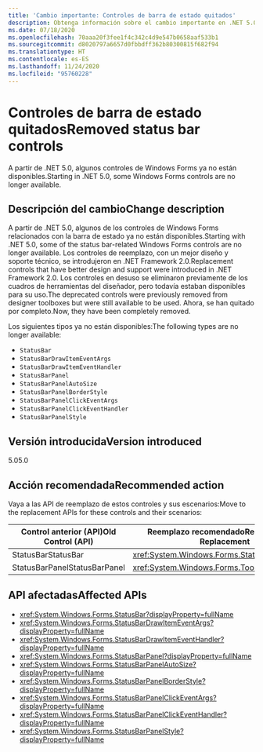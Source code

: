 ```yaml
---
title: 'Cambio importante: Controles de barra de estado quitados'
description: Obtenga información sobre el cambio importante en .NET 5.0 donde algunos controles de Windows Forms ya no están disponibles.
ms.date: 07/18/2020
ms.openlocfilehash: 70aaa20f3fee1f4c342c4d9e547b0658aaf533b1
ms.sourcegitcommit: d8020797a6657d0fbbdff362b80300815f682f94
ms.translationtype: HT
ms.contentlocale: es-ES
ms.lasthandoff: 11/24/2020
ms.locfileid: "95760228"
---
```

# <a name="removed-status-bar-controls"></a><span data-ttu-id="3b6ad-103">Controles de barra de estado quitados</span><span class="sxs-lookup"><span data-stu-id="3b6ad-103">Removed status bar controls</span></span>

<span data-ttu-id="3b6ad-104">A partir de .NET 5.0, algunos controles de Windows Forms ya no están disponibles.</span><span class="sxs-lookup"><span data-stu-id="3b6ad-104">Starting in .NET 5.0, some Windows Forms controls are no longer available.</span></span>

## <a name="change-description"></a><span data-ttu-id="3b6ad-105">Descripción del cambio</span><span class="sxs-lookup"><span data-stu-id="3b6ad-105">Change description</span></span>

<span data-ttu-id="3b6ad-106">A partir de .NET 5.0, algunos de los controles de Windows Forms relacionados con la barra de estado ya no están disponibles.</span><span class="sxs-lookup"><span data-stu-id="3b6ad-106">Starting with .NET 5.0, some of the status bar-related Windows Forms controls are no longer available.</span></span> <span data-ttu-id="3b6ad-107">Los controles de reemplazo, con un mejor diseño y soporte técnico, se introdujeron en .NET Framework 2.0.</span><span class="sxs-lookup"><span data-stu-id="3b6ad-107">Replacement controls that have better design and support were introduced in .NET Framework 2.0.</span></span> <span data-ttu-id="3b6ad-108">Los controles en desuso se eliminaron previamente de los cuadros de herramientas del diseñador, pero todavía estaban disponibles para su uso.</span><span class="sxs-lookup"><span data-stu-id="3b6ad-108">The deprecated controls were previously removed from designer toolboxes but were still available to be used.</span></span> <span data-ttu-id="3b6ad-109">Ahora, se han quitado por completo.</span><span class="sxs-lookup"><span data-stu-id="3b6ad-109">Now, they have been completely removed.</span></span>

<span data-ttu-id="3b6ad-110">Los siguientes tipos ya no están disponibles:</span><span class="sxs-lookup"><span data-stu-id="3b6ad-110">The following types are no longer available:</span></span>

* `StatusBar`
* `StatusBarDrawItemEventArgs`
* `StatusBarDrawItemEventHandler`
* `StatusBarPanel`
* `StatusBarPanelAutoSize`
* `StatusBarPanelBorderStyle`
* `StatusBarPanelClickEventArgs`
* `StatusBarPanelClickEventHandler`
* `StatusBarPanelStyle`

## <a name="version-introduced"></a><span data-ttu-id="3b6ad-111">Versión introducida</span><span class="sxs-lookup"><span data-stu-id="3b6ad-111">Version introduced</span></span>

<span data-ttu-id="3b6ad-112">5.0</span><span class="sxs-lookup"><span data-stu-id="3b6ad-112">5.0</span></span>

## <a name="recommended-action"></a><span data-ttu-id="3b6ad-113">Acción recomendada</span><span class="sxs-lookup"><span data-stu-id="3b6ad-113">Recommended action</span></span>

<span data-ttu-id="3b6ad-114">Vaya a las API de reemplazo de estos controles y sus escenarios:</span><span class="sxs-lookup"><span data-stu-id="3b6ad-114">Move to the replacement APIs for these controls and their scenarios:</span></span>

| <span data-ttu-id="3b6ad-115">Control anterior (API)</span><span class="sxs-lookup"><span data-stu-id="3b6ad-115">Old Control (API)</span></span> | <span data-ttu-id="3b6ad-116">Reemplazo recomendado</span><span class="sxs-lookup"><span data-stu-id="3b6ad-116">Recommended Replacement</span></span>                          |
|-------------------|--------------------------------------------------|
| <span data-ttu-id="3b6ad-117">StatusBar</span><span class="sxs-lookup"><span data-stu-id="3b6ad-117">StatusBar</span></span>         | <xref:System.Windows.Forms.StatusStrip>          |
| <span data-ttu-id="3b6ad-118">StatusBarPanel</span><span class="sxs-lookup"><span data-stu-id="3b6ad-118">StatusBarPanel</span></span>    | <xref:System.Windows.Forms.ToolStripStatusLabel> |

## <a name="affected-apis"></a><span data-ttu-id="3b6ad-119">API afectadas</span><span class="sxs-lookup"><span data-stu-id="3b6ad-119">Affected APIs</span></span>

- <xref:System.Windows.Forms.StatusBar?displayProperty=fullName>
- <xref:System.Windows.Forms.StatusBarDrawItemEventArgs?displayProperty=fullName>
- <xref:System.Windows.Forms.StatusBarDrawItemEventHandler?displayProperty=fullName>
- <xref:System.Windows.Forms.StatusBarPanel?displayProperty=fullName>
- <xref:System.Windows.Forms.StatusBarPanelAutoSize?displayProperty=fullName>
- <xref:System.Windows.Forms.StatusBarPanelBorderStyle?displayProperty=fullName>
- <xref:System.Windows.Forms.StatusBarPanelClickEventArgs?displayProperty=fullName>
- <xref:System.Windows.Forms.StatusBarPanelClickEventHandler?displayProperty=fullName>
- <xref:System.Windows.Forms.StatusBarPanelStyle?displayProperty=fullName>

<!--

### Affected APIs

- `T:System.Windows.Forms.StatusBar`
- `T:System.Windows.Forms.StatusBarDrawItemEventArgs`
- `T:System.Windows.Forms.StatusBarDrawItemEventHandler`
- `T:System.Windows.Forms.StatusBarPanel`
- `T:System.Windows.Forms.StatusBarPanelAutoSize`
- `T:System.Windows.Forms.StatusBarPanelBorderStyle`
- `T:System.Windows.Forms.StatusBarPanelClickEventArgs`
- `T:System.Windows.Forms.StatusBarPanelClickEventHandler`
- `T:System.Windows.Forms.StatusBarPanelStyle`

### Category

Windows Forms

-->
